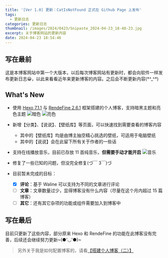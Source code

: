 ```yaml
---
title: '[Ver 1.0] 更新：CatIsNotFound 正式在 Github Page 上发布'
tags:
  - 更新日志
categories: 更新日志
thumbnail: /images/2024/0423/Snipaste_2024-04-23_18-48-23.jpg
excerpt: 关于博客网站的更新内容
date: 2024-04-23 18:54:46
---
```


## 写在最前

这是本博客网站中第一个大版本，以后每次博客网站有更新时，都会向软件一样发布更新日志😀，以此来看看近年来更新博客的内容。之后会不断更新内容(\*^_^\*)

## What's New

- 使用 [Hexo 7.1.1](https://hexo.io/zh-cn/) 与 [RendeFine 2.6.1](https://github.com/EvanNotFound/hexo-theme-redefine) 框架搭建的个人博客，支持暗黑主题和亮色主题
  ![暗色](/images/2024/0423/Snipaste_2024-04-23_18-48-23.jpg)
  ![亮色](/images/2024/0423/Snipaste_2024-04-23_18-47-15.jpg)

- 新增【分类】、【说说】、【壁纸库】等页面，可以快速找到需要查看的博客内容
  
  - 其中的【壁纸库】均是由博主抽空精心挑选的壁纸，可适用于电脑壁纸
  - 其中的【说说】会在此留下所有关于作者的一些话

- 支持在线播放音乐，目前已存放 11 首纯音乐，**但需要手动才能开启**
  ![音乐](/images/2024/0423/music.jpg)

- 修复了一些已知的问题，但没完全修复(づ￣ 3￣)づ

- 目前暂未完成的目标：
  
  - [x] **评论**：基于 Waline 可以支持为不同的文章进行评论
  - [ ] **文章**：文章数量过少，显得博客没有什么内容（尽量在这个月内超过 15 篇博客）
  - [ ] **其它**：还有其它杂项的功能或组件需要加入到博客中

## 写在最后

目前只更新了这些内容，部分原来 Hexo 和 RendeFine 的功能在此博客没有完善，后续还会继续努力更新\~(●'◡'●)\~

> 另外关于我是如何配置博客的，请看[【搭建个人博客（二）】](../../24/搭建个人博客（二）：如何详细配置-Hexo-使用-Rendefine-主题美化博客)
